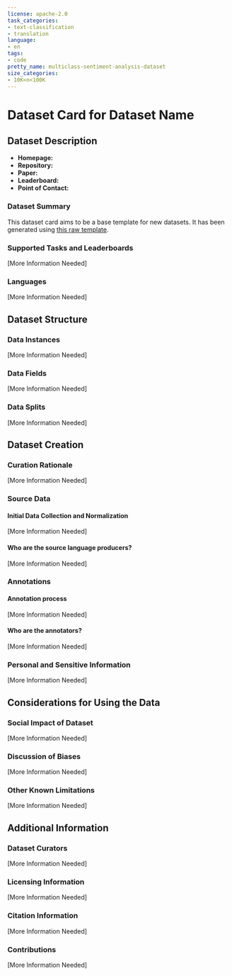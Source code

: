 ```yaml
---
license: apache-2.0
task_categories:
- text-classification
- translation
language:
- en
tags:
- code
pretty_name: multiclass-sentiment-analysis-dataset
size_categories:
- 10K<n<100K
---
```

# Dataset Card for Dataset Name

## Dataset Description

- **Homepage:** 
- **Repository:** 
- **Paper:** 
- **Leaderboard:** 
- **Point of Contact:** 

### Dataset Summary

This dataset card aims to be a base template for new datasets. It has been generated using [this raw template](https://github.com/huggingface/huggingface_hub/blob/main/src/huggingface_hub/templates/datasetcard_template.md?plain=1).

### Supported Tasks and Leaderboards

[More Information Needed]

### Languages

[More Information Needed]

## Dataset Structure

### Data Instances

[More Information Needed]

### Data Fields

[More Information Needed]

### Data Splits

[More Information Needed]

## Dataset Creation

### Curation Rationale

[More Information Needed]

### Source Data

#### Initial Data Collection and Normalization

[More Information Needed]

#### Who are the source language producers?

[More Information Needed]

### Annotations

#### Annotation process

[More Information Needed]

#### Who are the annotators?

[More Information Needed]

### Personal and Sensitive Information

[More Information Needed]

## Considerations for Using the Data

### Social Impact of Dataset

[More Information Needed]

### Discussion of Biases

[More Information Needed]

### Other Known Limitations

[More Information Needed]

## Additional Information

### Dataset Curators

[More Information Needed]

### Licensing Information

[More Information Needed]

### Citation Information

[More Information Needed]

### Contributions

[More Information Needed]
